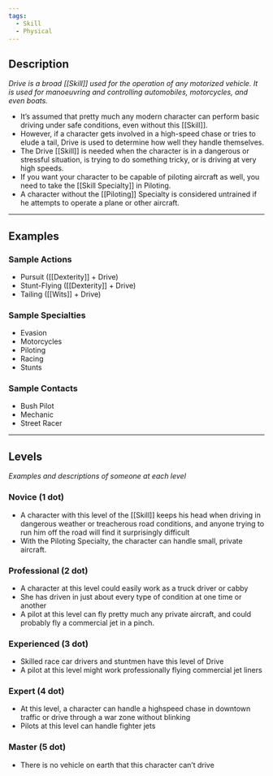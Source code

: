 ```yaml
---
tags:
  - Skill
  - Physical
---
```


## Description

_Drive is a broad [[Skill]] used for the operation of any motorized vehicle. It is used for manoeuvring and controlling automobiles, motorcycles, and even boats._
- It’s assumed that pretty much any modern character can perform basic driving under safe conditions, even without this [[Skill]].
- However, if a character gets involved in a high-speed chase or tries to elude a tail, Drive is used to determine how well they handle themselves.
- The Drive [[Skill]] is needed when the character is in a dangerous or stressful situation, is trying to do something tricky, or is driving at very high speeds.
- If you want your character to be capable of piloting aircraft as well, you need to take the [[Skill Specialty]] in Piloting.
- A character without the [[Piloting]] Specialty is considered untrained if he attempts to operate a plane or other aircraft.

---

## Examples

### Sample Actions

- Pursuit ([[Dexterity]] + Drive)
- Stunt-Flying ([[Dexterity]] + Drive)
- Tailing ([[Wits]] + Drive)

### Sample Specialties

- Evasion
- Motorcycles
- Piloting
- Racing
- Stunts

### Sample Contacts

- Bush Pilot
- Mechanic
- Street Racer

---

## Levels

_Examples and descriptions of someone at each level_

### Novice (1 dot)

- A character with this level of the [[Skill]] keeps his head when driving in dangerous weather or treacherous road conditions, and anyone trying to run him off the road will find it surprisingly difficult
- With the Piloting Specialty, the character can handle small, private aircraft.

### Professional (2 dot)

- A character at this level could easily work as a truck driver or cabby
- She has driven in just about every type of condition at one time or another
- A pilot at this level can fly pretty much any private aircraft, and could probably fly a commercial jet in a pinch.

### Experienced (3 dot)

- Skilled race car drivers and stuntmen have this level of Drive
- A pilot at this level might work professionally flying commercial jet liners

### Expert (4 dot)

- At this level, a character can handle a highspeed chase in downtown traffic or drive through a war zone without blinking
- Pilots at this level can handle fighter jets

### Master (5 dot)

- There is no vehicle on earth that this character can’t drive
